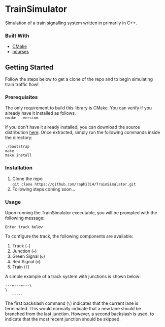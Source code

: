 # TrainSimulator
Simulation of a train signalling system written in primarily in C++. 

### Built With
- [CMake](https://cmake.org/)
- [ncurses](https://linux.die.net/man/3/ncurses)

## Getting Started
Follow the steps below to get a clone of the repo and to begin simulating train traffic flow!

### Prerequisites
The only requirement to build this library is CMake. You can verify if you already have it installed as follows.  
`cmake --version`  

If you don't have it already installed, you can download the source distribution [here](cmake.org/download). Once extracted, simply run the following commands inside the directory:
```
./bootstrap
make
make install
```
  
### Installation
1. Clone the repo  
`git clone https://github.com/raph2314/TrainSimulator.git`
2. Following steps coming soon...

### Usage
Upon running the TrainSimulator executable, you will be prompted with the following message:  
```
Enter track below
```  
To configure the track, the following components are available:
1. Track (`-`)
2. Junction (`=`)
3. Green Signal (`o`)
4. Red Signal (`x`)
5. Train (`T`)

A simple example of a track system with junctions is shown below:
```
---=---=---\
\
   -----
```
The first backslash command (`\`) indicates that the current lane is terminated. This would normally indicate that a new lane should be branched from the last junction. However, a second backslash is used, to indicate that the most recent junction should be skipped. 



